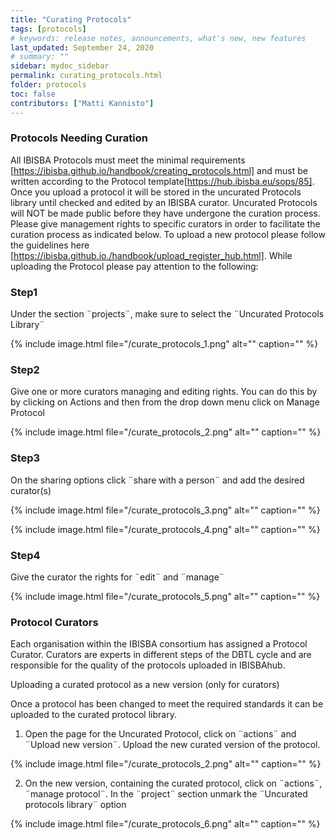 ```yaml
---
title: "Curating Protocols"
tags: [protocols]
# keywords: release notes, announcements, what's new, new features
last_updated: September 24, 2020
# summary: ""
sidebar: mydoc_sidebar
permalink: curating_protocols.html
folder: protocols
toc: false
contributors: ["Matti Kannisto"]
---
```



### Protocols Needing Curation

All IBISBA Protocols must meet the minimal requirements [https://ibisba.github.io/handbook/creating_protocols.html] and must be written according to the Protocol template[https://hub.ibisba.eu/sops/85]. Once you upload a protocol it will be stored in the uncurated Protocols library until checked and edited by an IBISBA curator. Uncurated Protocols will NOT be made public before they have undergone the curation process. Please give management rights to specific curators in order to facilitate the curation process as indicated below. To upload a new protocol please follow the guidelines here [https://ibisba.github.io./handbook/upload_register_hub.html]. While uploading the Protocol please pay attention to the following:

### Step1
Under the section ¨projects¨, make sure to select the ¨Uncurated Protocols Library¨

{% include image.html file="/curate_protocols_1.png" alt="" caption="" %}

### Step2
Give one or more curators managing and editing rights. You can do this by by clicking on Actions and then from the drop down menu click on Manage Protocol 

{% include image.html file="/curate_protocols_2.png" alt="" caption="" %}

### Step3
On the sharing options click ¨share with a person¨ and add the desired curator(s)

{% include image.html file="/curate_protocols_3.png" alt="" caption="" %}

{% include image.html file="/curate_protocols_4.png" alt="" caption="" %}

### Step4
Give the curator the rights for ¨edit¨ and ¨manage¨

{% include image.html file="/curate_protocols_5.png" alt="" caption="" %}

### Protocol Curators

Each organisation within the IBISBA consortium has assigned a Protocol Curator. Curators are experts in different steps of the DBTL cycle and are responsible for the quality of the protocols uploaded in IBISBAhub. 

Uploading a curated protocol as a new version (only for curators)

Once a protocol has been changed to meet the required standards it can be uploaded to the curated protocol library. 

  1. Open the page for the Uncurated Protocol, click on ¨actions¨ and ¨Upload new version¨. Upload the new curated version of the protocol.
  
  {% include image.html file="/curate_protocols_2.png" alt="" caption="" %}
  
  2. On the new version, containing the curated protocol, click on ¨actions¨, ¨manage protocol¨. In the ¨project¨ section unmark the ¨Uncurated protocols library¨ option
  
   {% include image.html file="/curate_protocols_6.png" alt="" caption="" %}
  
